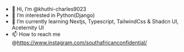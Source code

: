 - 👋 Hi, I’m @khuthi-charles9023
- 👀 I’m interested in Python(Django)
- 🌱 I’m currently learning Nextjs, Typescript, TailwindCss & Shadcn UI, Aceternity UI
- 📫 How to reach me @https://www.instagram.com/southafricanconfidential/

<!---
khuthi-charles9023/khuthi-charles9023 is a ✨ special ✨ repository because its `README.md` (this file) appears on your GitHub profile.
You can click the Preview link to take a look at your changes.
--->
